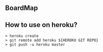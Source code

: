 BoardMap
---------

How to use on heroku?
---------------------

```
> heroku create
> git remote add heroku ${HEROKU GIT REPO}
> git push -u heroku master
```
